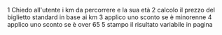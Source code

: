 <!-- Il programma dovrà chiedere all'utente il numero di chilometri che vuole percorrere e l'età del passeggero.
Sulla base di queste informazioni dovrà calcolare il prezzo totale del viaggio, secondo queste regole:
il prezzo del biglietto è definito in base ai km (0.21 € al km)
va applicato uno sconto del 20% per i minorenni
va applicato uno sconto del 40% per gli over 65. -->

1 Chiedo all'utente i km da percorrere e la sua età
2 calcolo il prezzo del biglietto standard in base ai km
3 applico uno sconto se è minorenne 
4 applico uno sconto se è over 65
5 stampo il risultato variabile in pagina 